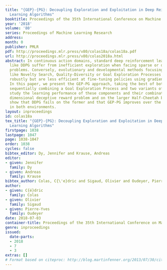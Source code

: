 ```yaml
---
title: "{GEP}-{PG}: Decoupling Exploration and Exploitation in Deep Reinforcement
  Learning Algorithms"
booktitle: Proceedings of the 35th International Conference on Machine Learning
year: '2018'
volume: '80'
series: Proceedings of Machine Learning Research
address: 
month: 0
publisher: PMLR
pdf: http://proceedings.mlr.press/v80/colas18a/colas18a.pdf
url: http://proceedings.mlr.press/v80/colas2018a.html
abstract: In continuous action domains, standard deep reinforcement learning algorithms
  like DDPG suffer from inefficient exploration when facing sparse or deceptive reward
  problems. Conversely, evolutionary and developmental methods focusingon exploration
  like Novelty Search, Quality-Diversity or Goal Exploration Processes explore more
  robustly but are less efficient at fine-tuning policies using gradient-descent.
  In this paper, we present the GEP-PG approach, taking the best of both worlds by
  sequentially combining a Goal Exploration Process and two variants of DDPG . We
  study the learning performance of these components and their combination on a low
  dimensional deceptive reward problem and on the larger Half-Cheetah benchmark. We
  show that DDPG fails on the former and that GEP-PG improves over the best DDPG variant
  in both environments.
layout: inproceedings
id: colas18a
tex_title: "{GEP}-{PG}: Decoupling Exploration and Exploitation in Deep Reinforcement
  Learning Algorithms"
firstpage: 1038
lastpage: 1047
page: 1038-1047
order: 1038
cycles: false
bibtex_editor: Dy, Jennifer and Krause, Andreas
editor:
- given: Jennifer
  family: Dy
- given: Andreas
  family: Krause
bibtex_author: Colas, C{\'e}dric and Sigaud, Olivier and Oudeyer, Pierre-Yves
author:
- given: C{é}dric
  family: Colas
- given: Olivier
  family: Sigaud
- given: Pierre-Yves
  family: Oudeyer
date: 2018-07-03
container-title: Proceedings of the 35th International Conference on Machine Learning
genre: inproceedings
issued:
  date-parts:
  - 2018
  - 7
  - 3
extras: []
# Format based on citeproc: http://blog.martinfenner.org/2013/07/30/citeproc-yaml-for-bibliographies/
---
```

